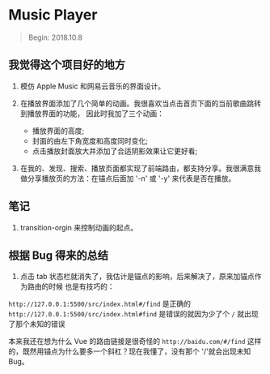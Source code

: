 # Music Player

> Begin: 2018.10.8

## 我觉得这个项目好的地方

1. 模仿 Apple Music 和网易云音乐的界面设计。

2. 在播放界面添加了几个简单的动画。我很喜欢当点击首页下面的当前歌曲跳转到播放界面的功能，
因此时我加了三个动画：
    - 播放界面的高度;
    - 封面的由左下角宽度和高度同时变化;
    - 点击播放封面放大并添加了合适阴影效果让它更好看;

3. 在我的、发现、搜索、播放页面都实现了前端路由，都支持分享。我很满意我做分享播放页的方法：在锚点后面加 '-n' 或 '-y' 来代表是否在播放。

## 笔记

1. transition-orgin 来控制动画的起点。

## 根据 Bug 得来的总结

1. 点击 tab 状态栏就消失了，我估计是锚点的影响，后来解决了，原来加锚点作为路由的时候
也是有技巧的：

`http://127.0.0.1:5500/src/index.html#/find` 是正确的
`http://127.0.0.1:5500/src/index.html#find` 是错误的就因为少了个 `/` 就出现了那个未知的错误

本来我还在想为什么 Vue 的路由链接是很奇怪的 `http://baidu.com/#/find` 这样的，既然用锚点为什么要多一个斜杠？现在我懂了，没有那个 '/'就会出现未知 Bug。
